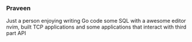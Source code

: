### Praveen
Just a person enjoying writing Go code some SQL with a awesome editor nvim, built TCP applications and some applications that interact with third part API
